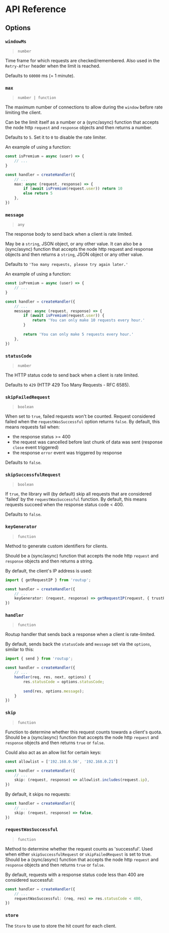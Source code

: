 # API Reference

## Options

### `windowMs`

> `number`

Time frame for which requests are checked/remembered. Also used in the
`Retry-After` header when the limit is reached.

Defaults to `60000` ms (= 1 minute).

### `max`

> `number | function`

The maximum number of connections to allow during the `window` before rate
limiting the client.

Can be the limit itself as a number or a (sync/async) function that accepts the
node http `request` and `response` objects and then returns a number.

Defaults to `5`. Set it to `0` to disable the rate limiter.

An example of using a function:

```ts
const isPremium = async (user) => {
	// ...
}

const handler = createHandler({
	// ...
	max: async (request, response) => {
		if (await isPremium(request.user)) return 10
		else return 5
	},
})
```

### `message`

> `any`

The response body to send back when a client is rate limited.

May be a `string`, JSON object, or any other value.
It can also be a (sync/async) function that accepts the
node http request and response objects and then returns a `string`, JSON object or any
other value.

Defaults to `'Too many requests, please try again later.'`

An example of using a function:

```ts
const isPremium = async (user) => {
	// ...
}

const handler = createHandler({
	// ...
	message: async (request, response) => {
		if (await isPremium(request.user)) {
            return 'You can only make 10 requests every hour.'
        }
			
        return 'You can only make 5 requests every hour.'
	},
})
```

### `statusCode`

> `number`

The HTTP status code to send back when a client is rate limited.

Defaults to `429` (HTTP 429 Too Many Requests - RFC 6585).

### `skipFailedRequest`

> `boolean`

When set to `true`, failed requests won't be counted. Request considered failed
when the `requestWasSuccessful` option returns `false`. By default, this means
requests fail when:

- the response status >= 400
- the request was cancelled before last chunk of data was sent (response `close`
  event triggered)
- the response `error` event was triggered by response

Defaults to `false`.

### `skipSuccessfulRequest`

> `boolean`

If `true`, the library will (by default) skip all requests that are considered
'failed' by the `requestWasSuccessful` function. By default, this means requests
succeed when the response status code < 400.

Defaults to `false`.

### `keyGenerator`

> `function`

Method to generate custom identifiers for clients.

Should be a (sync/async) function that accepts the node http `request` and
`response` objects and then returns a string.

By default, the client's IP address is used:

```ts
import { getRequestIP } from 'routup';

const handler = createHandler({
    // ...
    keyGenerator: (request, response) => getRequestIP(request, { trustProxy: true }),
})
```

### `handler`

> `function`

Routup handler that sends back a response when a client is
rate-limited.

By default, sends back the `statusCode` and `message` set via the `options`,
similar to this:

```ts
import { send } from 'routup';

const handler = createHandler({
	// ...
	handler(req, res, next, options) {
        res.statusCode = options.statusCode;
        
        send(res, options.message);
    }
})
```

### `skip`

> `function`

Function to determine whether this request counts towards a client's
quota. Should be a (sync/async) function that accepts the node http `request` and
`response` objects and then returns `true` or `false`.

Could also act as an allow list for certain keys:

```ts
const allowlist = ['192.168.0.56', '192.168.0.21']

const handler = createHandler({
	// ...
	skip: (request, response) => allowlist.includes(request.ip),
})
```

By default, it skips no requests:

```ts
const handler = createHandler({
	// ...
	skip: (request, response) => false,
})
```

### `requestWasSuccessful`

> `function`

Method to determine whether the request counts as 'successful'. Used when
either `skipSuccessfulRequest` or `skipFailedRequest` is set to true. Should
be a (sync/async) function that accepts the node http `request` and `response`
objects and then returns `true` or `false`.

By default, requests with a response status code less than 400 are considered
successful:

```ts
const handler = createHandler({
	// ...
	requestWasSuccessful: (req, res) => res.statusCode < 400,
})
```

### `store`

The `Store` to use to store the hit count for each client.
